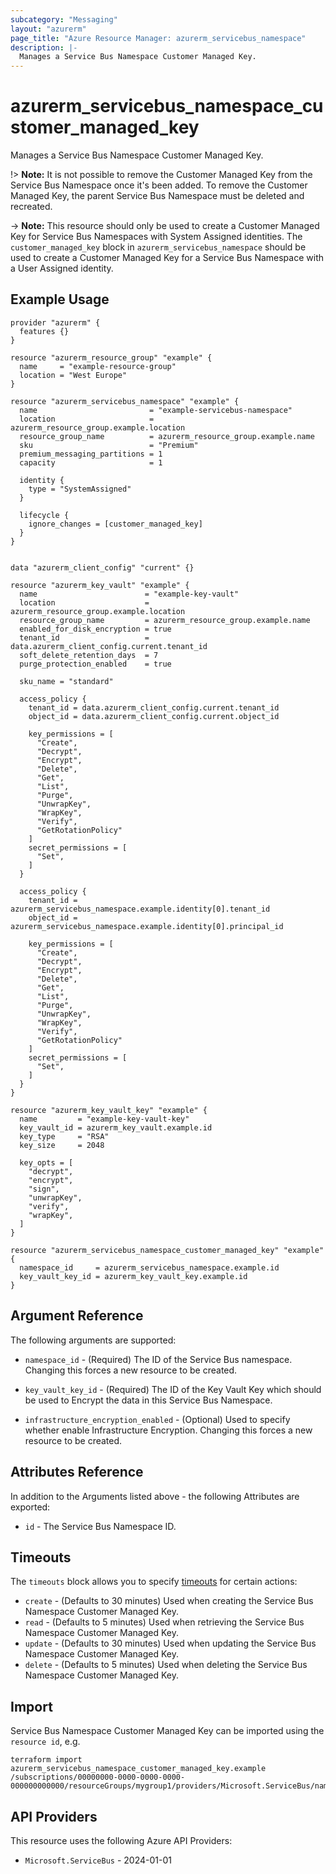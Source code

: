 ```yaml
---
subcategory: "Messaging"
layout: "azurerm"
page_title: "Azure Resource Manager: azurerm_servicebus_namespace"
description: |-
  Manages a Service Bus Namespace Customer Managed Key.
---
```


# azurerm_servicebus_namespace_customer_managed_key

Manages a Service Bus Namespace Customer Managed Key.

!> **Note:** It is not possible to remove the Customer Managed Key from the Service Bus Namespace once it's been added. To remove the Customer Managed Key, the parent Service Bus Namespace must be deleted and recreated.

-> **Note:** This resource should only be used to create a Customer Managed Key for Service Bus Namespaces with System Assigned identities. The `customer_managed_key` block in `azurerm_servicebus_namespace` should be used to create a Customer Managed Key for a Service Bus Namespace with a User Assigned identity.

## Example Usage

```hcl
provider "azurerm" {
  features {}
}

resource "azurerm_resource_group" "example" {
  name     = "example-resource-group"
  location = "West Europe"
}

resource "azurerm_servicebus_namespace" "example" {
  name                         = "example-servicebus-namespace"
  location                     = azurerm_resource_group.example.location
  resource_group_name          = azurerm_resource_group.example.name
  sku                          = "Premium"
  premium_messaging_partitions = 1
  capacity                     = 1

  identity {
    type = "SystemAssigned"
  }

  lifecycle {
    ignore_changes = [customer_managed_key]
  }
}


data "azurerm_client_config" "current" {}

resource "azurerm_key_vault" "example" {
  name                        = "example-key-vault"
  location                    = azurerm_resource_group.example.location
  resource_group_name         = azurerm_resource_group.example.name
  enabled_for_disk_encryption = true
  tenant_id                   = data.azurerm_client_config.current.tenant_id
  soft_delete_retention_days  = 7
  purge_protection_enabled    = true

  sku_name = "standard"

  access_policy {
    tenant_id = data.azurerm_client_config.current.tenant_id
    object_id = data.azurerm_client_config.current.object_id

    key_permissions = [
      "Create",
      "Decrypt",
      "Encrypt",
      "Delete",
      "Get",
      "List",
      "Purge",
      "UnwrapKey",
      "WrapKey",
      "Verify",
      "GetRotationPolicy"
    ]
    secret_permissions = [
      "Set",
    ]
  }

  access_policy {
    tenant_id = azurerm_servicebus_namespace.example.identity[0].tenant_id
    object_id = azurerm_servicebus_namespace.example.identity[0].principal_id

    key_permissions = [
      "Create",
      "Decrypt",
      "Encrypt",
      "Delete",
      "Get",
      "List",
      "Purge",
      "UnwrapKey",
      "WrapKey",
      "Verify",
      "GetRotationPolicy"
    ]
    secret_permissions = [
      "Set",
    ]
  }
}

resource "azurerm_key_vault_key" "example" {
  name         = "example-key-vault-key"
  key_vault_id = azurerm_key_vault.example.id
  key_type     = "RSA"
  key_size     = 2048

  key_opts = [
    "decrypt",
    "encrypt",
    "sign",
    "unwrapKey",
    "verify",
    "wrapKey",
  ]
}

resource "azurerm_servicebus_namespace_customer_managed_key" "example" {
  namespace_id     = azurerm_servicebus_namespace.example.id
  key_vault_key_id = azurerm_key_vault_key.example.id
}

```

## Argument Reference

The following arguments are supported:

* `namespace_id` - (Required) The ID of the Service Bus namespace. Changing this forces a new resource to be created.

* `key_vault_key_id` - (Required) The ID of the Key Vault Key which should be used to Encrypt the data in this Service Bus Namespace.

* `infrastructure_encryption_enabled` - (Optional) Used to specify whether enable Infrastructure Encryption. Changing this forces a new resource to be created.

## Attributes Reference

In addition to the Arguments listed above - the following Attributes are exported:

* `id` - The Service Bus Namespace ID.

## Timeouts

The `timeouts` block allows you to specify [timeouts](https://www.terraform.io/language/resources/syntax#operation-timeouts) for certain actions:

* `create` - (Defaults to 30 minutes) Used when creating the Service Bus Namespace Customer Managed Key.
* `read` - (Defaults to 5 minutes) Used when retrieving the Service Bus Namespace Customer Managed Key.
* `update` - (Defaults to 30 minutes) Used when updating the Service Bus Namespace Customer Managed Key.
* `delete` - (Defaults to 5 minutes) Used when deleting the Service Bus Namespace Customer Managed Key.

## Import

Service Bus Namespace Customer Managed Key can be imported using the `resource id`, e.g.

```shell
terraform import azurerm_servicebus_namespace_customer_managed_key.example /subscriptions/00000000-0000-0000-0000-000000000000/resourceGroups/mygroup1/providers/Microsoft.ServiceBus/namespaces/sbns1
```

## API Providers
<!-- This section is generated, changes will be overwritten -->
This resource uses the following Azure API Providers:

* `Microsoft.ServiceBus` - 2024-01-01
